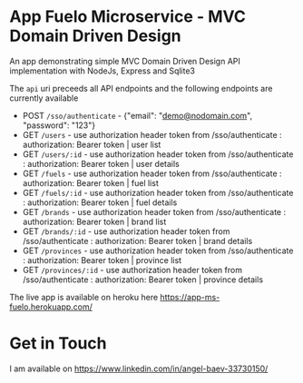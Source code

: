 # App Fuelo Microservice - MVC Domain Driven Design

An app demonstrating simple MVC Domain Driven Design API implementation with NodeJs, Express and Sqlite3

The `api` uri preceeds all API endpoints and the following endpoints are currently available
* POST `/sso/authenticate` - {"email": "demo@nodomain.com", "password": "123"}
* GET `/users` - use authorization header token from /sso/authenticate : authorization: Bearer token | user list
* GET `/users/:id` - use authorization header token from /sso/authenticate : authorization: Bearer token | user details
* GET `/fuels` - use authorization header token from /sso/authenticate : authorization: Bearer token | fuel list
* GET `/fuels/:id` - use authorization header token from /sso/authenticate : authorization: Bearer token | fuel details
* GET `/brands` - use authorization header token from /sso/authenticate : authorization: Bearer token | brand list
* GET `/brands/:id` - use authorization header token from /sso/authenticate : authorization: Bearer token | brand details
* GET `/provinces` - use authorization header token from /sso/authenticate : authorization: Bearer token | province list
* GET `/provinces/:id` - use authorization header token from /sso/authenticate : authorization: Bearer token | province details

The live app is available on heroku here
https://app-ms-fuelo.herokuapp.com/


Get in Touch
===============

I am available on https://www.linkedin.com/in/angel-baev-33730150/